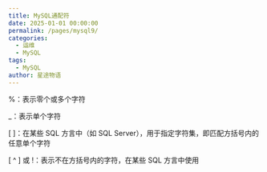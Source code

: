 ```yaml
---
title: MySQL通配符
date: 2025-01-01 00:00:00
permalink: /pages/mysql9/
categories:
  - 运维
  - MySQL
tags:
  - MySQL
author: 星途物语
---
```

%：表示零个或多个字符

_：表示单个字符

[ ]：在某些 SQL 方言中（如 SQL Server），用于指定字符集，即匹配方括号内的任意单个字符

[ ^ ] 或 !：表示不在方括号内的字符，在某些 SQL 方言中使用